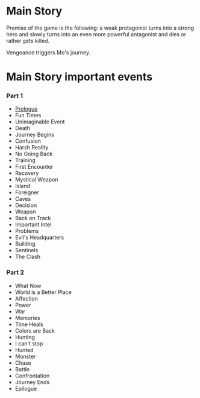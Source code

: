 # Main Story
Premise of the game is the following: a weak protagonist turns into a strong hero
and slowly turns into an even more powerful antagonist and dies or rather gets killed.


Vengeance triggers Mo's journey. 

# Main Story important events

### Part 1
- [Prologue](./missions/Prologue.md)
- Fun Times
- Unimaginable Event
- Death
- Journey Begins
- Confusion
- Harsh Reality
- No Going Back
- Training
- First Encounter
- Recovery
- Mystical Weapon
- Island
- Foreigner
- Caves
- Decision
- Weapon
- Back on Track
- Important Intel
- Problems
- Evil's Headquarters
- Building
- Sentinels
- The Clash
### Part 2
- What Now
- World is a Better Place
- Affection
- Power
- War
- Memories
- Time Heals
- Colors are Back
- Hunting
- I can't stop
- Hunted
- Monster
- Chase
- Battle
- Confrontation
- Journey Ends
- Epilogue
